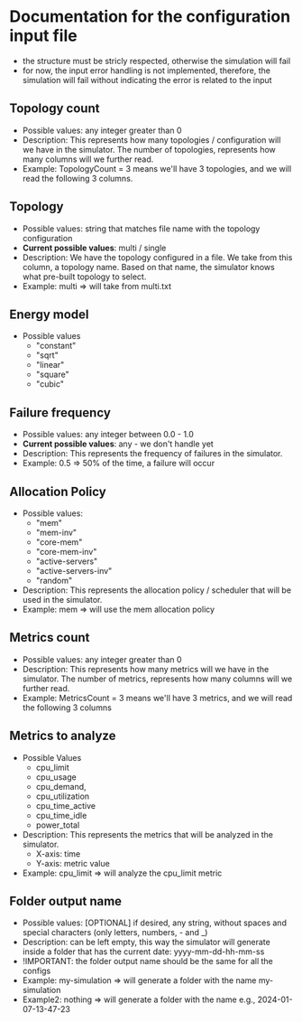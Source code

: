 # Documentation for the configuration input file

- the structure must be stricly respected, otherwise the simulation will fail
- for now, the input error handling is not implemented, therefore, the simulation will fail without indicating the error is related to the input

## Topology count
- Possible values: any integer greater than 0
- Description: This represents how many topologies / configuration will we have in the simulator. The number of topologies, represents how many columns will we further read.
- Example: TopologyCount = 3 means we'll have 3 topologies, and we will read the following 3 columns.

## Topology
- Possible values: string that matches file name with the topology configuration
- <b>Current possible values</b>: multi / single
- Description: We have the topology configured in a file. We take from this column, a topology name. Based on that name, the simulator knows what pre-built topology to select.
- Example: multi => will take from multi.txt 

## Energy model
- Possible values
    - "constant"
    - "sqrt"
    - "linear"
    - "square"
    - "cubic"

## Failure frequency
- Possible values: any integer between 0.0 - 1.0
- <b>Current possible values</b>: any - we don't handle yet
- Description: This represents the frequency of failures in the simulator.
- Example: 0.5 => 50% of the time, a failure will occur

## Allocation Policy
- Possible values:
  - "mem" 
  - "mem-inv"
  - "core-mem"
  - "core-mem-inv"
  - "active-servers"
  - "active-servers-inv"
  - "random"
- Description: This represents the allocation policy / scheduler that will be used in the simulator.
- Example: mem => will use the mem allocation policy

## Metrics count
- Possible values: any integer greater than 0
- Description: This represents how many metrics will we have in the simulator. The number of metrics, represents how many columns will we further read.
- Example: MetricsCount = 3 means we'll have 3 metrics, and we will read the following 3 columns

## Metrics to analyze
- Possible Values
  - cpu_limit
  - cpu_usage
  - cpu_demand,
  - cpu_utilization
  - cpu_time_active
  - cpu_time_idle
  - power_total
- Description: This represents the metrics that will be analyzed in the simulator. 
  - X-axis: time
  - Y-axis: metric value
- Example: cpu_limit => will analyze the cpu_limit metric

## Folder output name
- Possible values: [OPTIONAL] if desired, any string, without spaces and special characters (only letters, numbers, - and _)
- Description: can be left empty, this way the simulator will generate inside a folder that has the current date: yyyy-mm-dd-hh-mm-ss
- !IMPORTANT: the folder output name should be the same for all the configs 
- Example: my-simulation => will generate a folder with the name my-simulation
- Example2: nothing => will generate a folder with the name e.g., 2024-01-07-13-47-23

